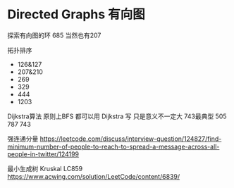 # Directed Graphs 有向图

探索有向图的环
685 
当然也有207


拓扑排序
* 126&127 
* 207&210 
* 269 
* 329
* 444
* 1203

Dijkstra算法 原则上BFS 都可以用 Dijkstra 写 只是意义不一定大 743最典型
505
787
743


强连通分量
https://leetcode.com/discuss/interview-question/124827/find-minimum-number-of-people-to-reach-to-spread-a-message-across-all-people-in-twitter/124199


最小生成树 Kruskal
LC859
https://www.acwing.com/solution/LeetCode/content/6839/